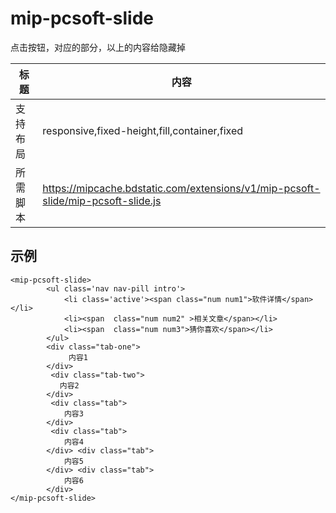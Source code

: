 # mip-pcsoft-slide

点击按钮，对应的部分，以上的内容给隐藏掉

标题 | 内容 
----|------
支持布局 |responsive,fixed-height,fill,container,fixed
所需脚本 | https://mipcache.bdstatic.com/extensions/v1/mip-pcsoft-slide/mip-pcsoft-slide.js
## 示例

```
<mip-pcsoft-slide>
		<ul class='nav nav-pill intro'>
			<li class='active'><span class="num num1">软件详情</span></li>
			<li><span  class="num num2" >相关文章</span></li>
			<li><span  class="num num3">猜你喜欢</span></li>
		</ul>
        <div class="tab-one">
             内容1
        </div>
		 <div class="tab-two">
           内容2
        </div>
		 <div class="tab">
            内容3
        </div>
         <div class="tab">
            内容4
        </div> <div class="tab">
            内容5
        </div> <div class="tab">
            内容6
        </div>		
</mip-pcsoft-slide>
```
